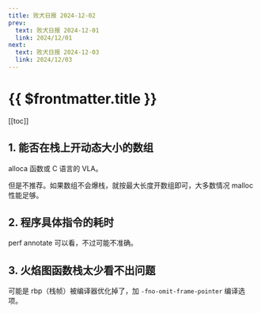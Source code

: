 ```yaml
---
title: 败犬日报 2024-12-02
prev:
  text: 败犬日报 2024-12-01
  link: 2024/12/01
next:
  text: 败犬日报 2024-12-03
  link: 2024/12/03
---
```


# {{ $frontmatter.title }}

[[toc]]

## 1. 能否在栈上开动态大小的数组

alloca 函数或 C 语言的 VLA。

但是不推荐。如果数组不会爆栈，就按最大长度开数组即可，大多数情况 malloc 性能足够。

## 2. 程序具体指令的耗时

perf annotate 可以看，不过可能不准确。

## 3. 火焰图函数栈太少看不出问题

可能是 rbp（栈帧）被编译器优化掉了，加 `-fno-omit-frame-pointer` 编译选项。
